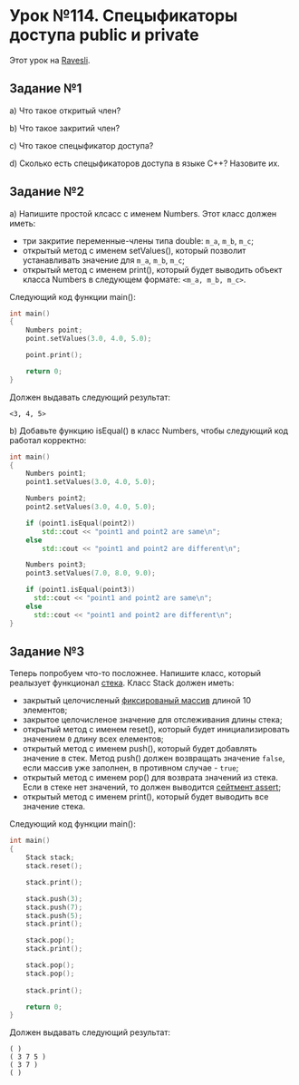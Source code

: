 # Урок №114. Спецыфикаторы доступа public и private

Этот урок на <!-- FIX: Link --> [Ravesli]().

## Задание №1

a) Что такое откритый член?

b) Что такое закритий член?

c) Что такое спецыфикатор доступа?

d) Сколько есть спецыфикаторов доступа в языке C++? Назовите их.

## Задание №2

a) Напишите простой клсасс с именем Numbers. Этот класс должен иметь:

- три закритие переменные-члены типа double: `m_a`, `m_b`, `m_c`;
- открытый метод с именем setValues(), который позволит устанавливать значение для `m_a`, `m_b`, `m_c`;
- открытый метод с именем print(), который будет выводить объект класса Numbers в следующем формате: `<m_a, m_b, m_c>`.

Следующий код функции main():

```c++
int main()
{
    Numbers point;
    point.setValues(3.0, 4.0, 5.0);

    point.print();

    return 0;
}
```

Должен выдавать следующий результат:

```
<3, 4, 5>
```

b) Добавьте функцию isEqual() в класс Numbers, чтобы следующий код работал корректно:

```c++
int main()
{
    Numbers point1;
    point1.setValues(3.0, 4.0, 5.0);

    Numbers point2;
    point2.setValues(3.0, 4.0, 5.0);

    if (point1.isEqual(point2))
        std::cout << "point1 and point2 are same\n";
    else
        std::cout << "point1 and point2 are different\n";

    Numbers point3;
    point3.setValues(7.0, 8.0, 9.0);

    if (point1.isEqual(point3))
      std::cout << "point1 and point2 are same\n";
    else
      std::cout << "point1 and point2 are different\n";
}
```

## Задание №3

Теперь попробуем что-то посложнее.
Напишите класс, который реалызует функционал <!-- FIX: Link --> [стека](). Класс Stack должен иметь:

  - закрытый целочисленый <!-- FIX: Link --> [фиксированый массив]() длиной 10 элементов;
  - закрытое целочисленое значение для отслеживания длины стека;
  - открытый метод с именем reset(), который будет инициализировать значением `0` длину всех елементов;
  - открытый метод с именем push(), который будет добавлять значение в стек. Метод push() должен возвращать значение `false`, если массив уже заполнен, в противном случае - `true`;
  - открытый метод с именем pop() для возврата значений из стека. Если в стеке нет значений, то должен выводится <!-- FIX: Link --> [сейтмент assert]();
  - открытый метод с именем print(), который будет выводить все значение стека.

Следующий код функции main():

```c++
int main()
{
    Stack stack;
    stack.reset();

    stack.print();

    stack.push(3);
    stack.push(7);
    stack.push(5);
    stack.print();

    stack.pop();
    stack.print();

    stack.pop();
    stack.pop();
    
    stack.print();

    return 0;
}
```

Должен выдавать следующий результат:

```
( )
( 3 7 5 )
( 3 7 )
( )
```